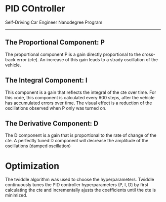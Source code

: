 # PID COntroller
Self-Driving Car Engineer Nanodegree Program

---

## The Proportional Component: P
The proportional component P is a gain directly proportional to the cross-track error (cte). An increase of this gain leads to a strady oscillation of the vehicle.

## The Integral Component: I
This component is a gain that reflects the integral of the cte over time. For this code, this component is calculated every 600 steps, after the vehicle has accumulated errors over time. The visual effect is a reduction of the oscillations observed when P only was turned on. 

## The Derivative Component: D
The D component is a gain that is proportional to the rate of change of the cte. A perfectly tuned D component will decrease the amplitude of the oscillations (damped oscillation)


# Optimization
 The twiddle algorithm was used to choose the hyperparameters. Twiddle continuously tunes the PID controller hyperparameters (P, I, D) by first calculating the cte and incrementally ajusts the coefficients until the cte is minimized. 
